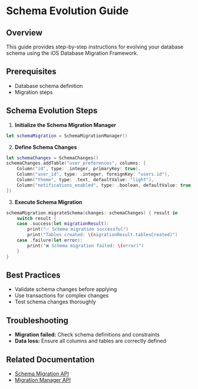 # Schema Evolution Guide

## Overview

This guide provides step-by-step instructions for evolving your database schema using the iOS Database Migration Framework.

## Prerequisites

- Database schema definition
- Migration steps

## Schema Evolution Steps

1. **Initialize the Schema Migration Manager**

```swift
let schemaMigration = SchemaMigrationManager()
```

2. **Define Schema Changes**

```swift
let schemaChanges = SchemaChanges()
schemaChanges.addTable("user_preferences", columns: [
    Column("id", type: .integer, primaryKey: true),
    Column("user_id", type: .integer, foreignKey: "users.id"),
    Column("theme", type: .text, defaultValue: "light"),
    Column("notifications_enabled", type: .boolean, defaultValue: true)
])
```

3. **Execute Schema Migration**

```swift
schemaMigration.migrateSchema(changes: schemaChanges) { result in
    switch result {
    case .success(let migrationResult):
        print("✅ Schema migration successful")
        print("Tables created: \(migrationResult.tablesCreated)")
    case .failure(let error):
        print("❌ Schema migration failed: \(error)")
    }
}
```

## Best Practices

- Validate schema changes before applying
- Use transactions for complex changes
- Test schema changes thoroughly

## Troubleshooting

- **Migration failed:** Check schema definitions and constraints
- **Data loss:** Ensure all columns and tables are correctly defined

## Related Documentation

- [Schema Migration API](SchemaMigrationAPI.md)
- [Migration Manager API](MigrationManagerAPI.md)
